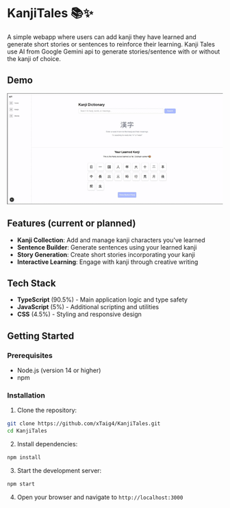 # KanjiTales 📚✨

A simple webapp where users can add kanji they have learned and generate short stories or sentences to reinforce their learning. 
Kanji Tales use AI from Google Gemini api to generate stories/sentence with or without the kanji of choice. 

## Demo

![KanjiTales Demo](./kanji_tales/public/kanji_tales-demo1.gif)

## Features (current or planned)

- **Kanji Collection**: Add and manage kanji characters you've learned
- **Sentence Builder**: Generate sentences using your learned kanji
- **Story Generation**: Create short stories incorporating your kanji
- **Interactive Learning**: Engage with kanji through creative writing

## Tech Stack

- **TypeScript** (90.5%) - Main application logic and type safety
- **JavaScript** (5%) - Additional scripting and utilities
- **CSS** (4.5%) - Styling and responsive design

## Getting Started

### Prerequisites

- Node.js (version 14 or higher)
- npm

### Installation

1. Clone the repository:
```bash
git clone https://github.com/xTaig4/KanjiTales.git
cd KanjiTales
```

2. Install dependencies:
```bash
npm install
```

3. Start the development server:
```bash
npm start
```

4. Open your browser and navigate to `http://localhost:3000`

